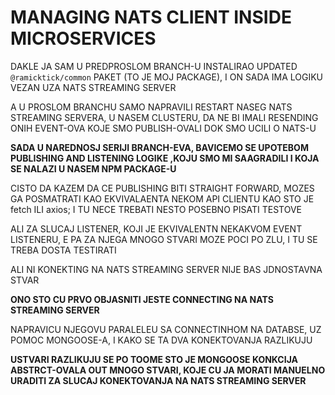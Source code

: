 # MANAGING NATS CLIENT INSIDE MICROSERVICES

DAKLE JA SAM U PREDPROSLOM BRANCH-U INSTALIRAO UPDATED `@ramicktick/common` PAKET (TO JE MOJ PACKAGE), I ON SADA IMA LOGIKU VEZAN UZA NATS STREAMING SERVER

A U PROSLOM BRANCHU SAMO NAPRAVILI RESTART NASEG NATS STREAMING SERVERA, U NASEM CLUSTERU, DA NE BI IMALI RESENDING ONIH EVENT-OVA KOJE SMO PUBLISH-OVALI DOK SMO UCILI O NATS-U

**SADA U NAREDNOSJ SERIJI BRANCH-EVA, BAVICEMO SE UPOTEBOM PUBLISHING AND LISTENING LOGIKE ,KOJU SMO MI SAAGRADILI I KOJA SE NALAZI U NASEM NPM PACKAGE-U**

CISTO DA KAZEM DA CE PUBLISHING BITI STRAIGHT FORWARD, MOZES GA POSMATRATI KAO EKVIVALAENTA NEKOM API CLIENTU KAO STO JE fetch ILI axios; I TU NECE TREBATI NESTO POSEBNO PISATI TESTOVE

ALI ZA SLUCAJ LISTENER, KOJI JE EKVIVALENTN NEKAKVOM EVENT LISTENERU, E PA ZA NJEGA MNOGO STVARI MOZE POCI PO ZLU, I TU SE TREBA DOSTA TESTIRATI

ALI NI KONEKTING NA NATS STREAMING SERVER NIJE BAS JDNOSTAVNA STVAR

**ONO STO CU PRVO OBJASNITI JESTE CONNECTING NA NATS STREAMING SERVER**

NAPRAVICU NJEGOVU PARALELEU SA CONNECTINHOM NA DATABSE, UZ POMOC MONGOOSE-A, I KAKO SE TA DVA KONEKTOVANJA RAZLIKUJU

**USTVARI RAZLIKUJU SE PO TOOME STO JE MONGOOSE KONKCIJA ABSTRCT-OVALA OUT MNOGO STVARI, KOJE CU JA MORATI MANUELNO URADITI ZA SLUCAJ KONEKTOVANJA NA NATS STREAMING SERVER**

